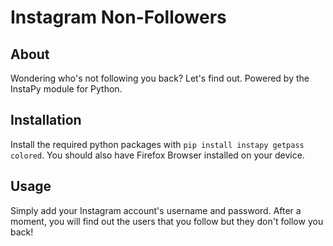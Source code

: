 # Instagram Non-Followers
## About
Wondering who's not following you back? Let's find out.
Powered by the InstaPy module for Python.
## Installation
Install the required python packages with ```pip install instapy getpass colored```.
You should also have Firefox Browser installed on your device.
## Usage
Simply add your Instagram account's username and password. After a moment, you will find out the users that you follow but they don't follow you back!
